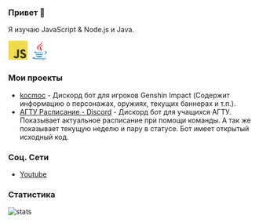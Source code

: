 ### Привет 👋

Я изучаю JavaScript & Node.js и Java.

<img height="40" src="https://raw.githubusercontent.com/devicons/devicon/master/icons/javascript/javascript-original.svg"> <img height="40" src="https://raw.githubusercontent.com/devicons/devicon/master/icons/java/java-original.svg">

### Мои проекты

* [kocmoc](https://discord.com/api/oauth2/authorize?client_id=1036605865760915476&permissions=274878286912&scope=applications.commands%20bot) - Дискорд бот для игроков Genshin Impact (Содержит информацию о персонажах, оружиях, текущих баннерах и т.п.).
* [АГТУ Расписание - Discord](https://github.com/notweuz/astu-timetable-discord) - Дискорд бот для учащихся АГТУ. Показывает актуальное расписание при помощи команды. А так же показывает текущую неделю и пару в статусе. Бот имеет открытый исходный код.

### Соц. Сети

* [Youtube](https://www.youtube.com/c/notweuz)

### Статистика

![stats](https://github-readme-stats.vercel.app/api?username=notweuz&show_icons=true&theme=dark)

